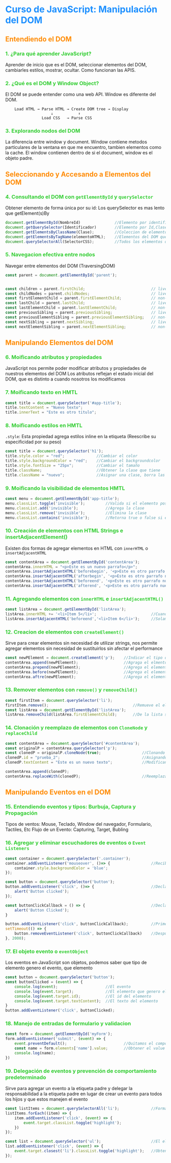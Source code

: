 <style>
.curso {
    color: #1E90FF;
}
.seccion {
    color: #FF8C00;
}
.clase {
    color: #32CD32;
}
</style>

# <span class="curso"> Curso de JavaScript: Manipulación del DOM</span>




## <span class="seccion"> Entendiendo el DOM </span>

### <span class="clase" >1. ¿Para qué aprender JavaScript? </span>
Aprender de inicio que es el DOM, seleccionar elementos del DOM, cambiarles estilos, mostrar, ocultar. Como funcionan las APIS.

### <span class="clase"> 2. ¿Qué es el DOM y Window Object? </span>
El DOM se puede entender como una web API. 
Window es diferente del DOM.

```
    Load HTML → Parse HTML → Create DOM tree → Display
                    ↓           ↑
                Load CSS   → Parse CSS     
```

### <span class="clase"> 3. Explorando nodos del DOM </span>
La diferencia entre window y document. Window contiene metodos particulares de la ventana en que me encuentro, tambien elementos como la cache.
El window contienen dentro de si el document, window es el objeto padre.



## <span class="seccion"> Seleccionando y Accesando a Elementos del DOM </span>

### <span class="clase"> 4. Consultando el DOM con `getElementById` y `querySelector` </span>   
Obtener elemento de forma única por su id:
Los querySelector es mas lento que getElement(s)By

```javascript
document.getElementById(NombreId)               //Elemento por identificador
document.getQuerySelector(Identificador)        //Elemento por Id,Clase. Solamente trae el primer elemento en case de existir varios
document.getElementsByClassName(Clase);         //Coleccion de elementos que tengan la clase
document.getElementsByTagName(elementoHTML);    //Elementos del DOM que tengan la etiqueta p, span, div etc
document.querySelectorAll(SelectorCSS);         //Todos los elementos que contengan la clase, retorna "NodeList"
```

### <span class="clase"> 5. Navegacion efectiva entre nodos </span>   
Navegar entre elementos del DOM (TraversingDOM)

```javascript
const parent = document.getElementById('parent');


const children = parent.firstChild;                             // live HTMLCollection
const childNodes = parent.childNodes;                           // live NodeList
const firstElementChild = parent.firstElementChild;             // non-live HTMLCollection
const lastChild = parent.lastChild;                             // live NodeList
const lastElementChild = parent.lastElementChild;               // non-live HTMLCollection
const previousSibling = parent.previousSibling;                 // live NodeList
const previousElementSibling = parent.previousElementSibling;   // non-live HTMLCollection
const nextSibling = parent.nextSibling;                         // live NodeList
const nextElementSibling = parent.nextElementSibling;           // non-live HTMLCollection
```


## <span class="seccion"> Manipulando Elementos del DOM </span>

### <span class="clase"> 6. Moificando atributos y propiedades </span>
JavaScript nos permite poder modificar atributos y propiedades de nuestros elementos del DOM
Los atributos reflejan el estado inicial del DOM, que es distinto a cuando nosotros los modificamos

### <span class="clase"> 7. Moificando texto en HMTL </span>
```javascript
const title = document.querySelector('#app-title');
title.textContent = "Nuevo texto";
title.innerText = "Este es otro titulo";
```

### <span class="clase"> 8. Moificando estilos en HMTL </span>
`.style`: Esta propiedad agrega estilos inline en la etiqueta (Reescribe su especificidad por su peso)

```javascript
const title = document.querySelector('h1');
title.style.color = "red";              //Cambiar el color
title.style.backgroundColor = "red";    //Cambiar el backgroundcolor
title.style.fontSize = "25px";          //Cambiar el tamaño
title.className;                        //Obtener la clase que tiene
title.className = "nuevo";              //Asignar una clase, borra las clases que previamente tenga el elemento
```

### <span class="clase"> 9. Moificando la visibilidad de elementos HMTL </span>

```javascript
const menu = document.getElementById('app-title');
menu.classList.toggle('invisible');         //Valida si el elemento posee la clase y la agrega o quita segun el caso
menu.classList.add('invisible');            //Agrega la clase
menu.classList.remove('invisible');         //Elimina la clase
menu.classList.contains('invisible');       //Retorna true o false si el elemento contiene la clase
```

### <span class="clase"> 10. Creación de elementos con HTML Strings e insertAdjacentElement() </span>
Existen dos formas de agregar elementos en HTML con `innerHTML` o `insertAdjacentHTML`

```javascript
const contentArea = document.getElementById('contentArea');
contentArea.innerHTML = "<p>Este es un nuevo parrafo</p>";                              //Al momento de agregar la cadena lo convierte en un elemento HTML
contentArea.insertAdjacentHTML('beforebegin', '<p>Este es otro parrafo nuevo</p>');     // Antes del elemento en si
contentArea.insertAdjacentHTML('afterbegin', '<p>Este es otro parrafo nuevo</p>');      //Dentro del elemento, antes de su primer hijo
contentArea.insertAdjacentHTML('beforeend', '<p>Este es otro parrafo nuevo</p>');       //Dentro del elemento, después de su último hijo
contentArea.insertAdjacentHTML('afterend', '<p>Este es otro parrafo nuevo</p>');        //Después del elemento en sí
```

### <span class="clase"> 11. Agregando elementos con `innerHTML` e `insertAdjacentHTML()` </span>
```javascript
const listArea = document.getElementById('listArea');       
listArea.innerHTML += '<li>Item 5</li>';                        //Cuando agregamos elementos con innerHTMl todo el contenido de listArea se ve modificado afectando el performance
listArea.insertAdjacentHTML('beforeend','<li>Item 6</li>');     //Solamente agrega el nuevo elemento sin reenderizar todos los hijos del elemento
```

### <span class="clase"> 12. Creacion de elementos con `createElement()` </span>
Sirve para crear elementos sin necesidad de utilizar strings, nos permite agregar elementos sin necesidad de sustituirlos sin afectar el performance
```javascript
const newPElement = document.createElement('p');    //Indicar el tipo de elemento a crear
contentArea.append(newPElement);                    //Agraga el elmento al final
contentArea.prepend(newPElement);                   //Agrega el elemento al inicio
contentArea.before(newPElement);                    //Agrega el elemento antes de otro
contentArea.aftre(newPElement);                     //Agrega el elemento despues
```

### <span class="clase"> 13. Remover elementos con `remove()` y `removeChild()` </span>
```javascript
const firstItem = document.querySelector('li');         
firstItem.remove();                                     //Remueve el elemento
const listArea = document.getElementById('listArea');
listArea.removeChild(listArea.firstElementChild);       //De la lista se remueve el primer elemento
```

### <span class="clase"> 14. Clonación y reemplazo de elementos con `CloneNode` y `replaceChild` </span>
```javascript
const contentArea = document.querySelector('#contentArea');
const originalP = contentArea.querySelector('p');
const clonedP = originalP.cloneNode(true);                  //Clonando elemento
clonedP.id = "prueba_2";                                    //Asignando un nuevo id
clonedP.textContent = "Este es un nuevo texto";             //Modificando el texto

contentArea.append(clonedP);
contentArea.replaceWith(clonedP);                           //Reemplaza el elemento
```


## <span class="seccion"> Manipulando Eventos en el DOM </span>

### <span class="clase"> 15. Entendiendo eventos y tipos: Burbuja, Captura y Propagación </span>
Tipos de ventos: Mouse, Teclado, Window del navegador, Formulario, Tactiles, Etc
Flujo de un Evento: Capturing, Target, Bubling

### <span class="clase"> 16. Agregar y eliminar escuchadores de eventos o `Event Listeners` </span>
```javascript
const container = document.querySelector('.container');
container.addEventListener('mouseover', ()=> {                  //Recibe dos parametros el evento y que hara
    container.style.backgroundColor = 'blue';
});

const button = document.querySelector('button');
button.addEventListener('click', ()=> {                         //Declarar el evento
    alert('Button clicked');
});

const buttonClickCallback = () => {                             //Declarar el evento como un callback
    alert('Button Clicked');
}

button.addEventListener('click', buttonClickCallback);          //Primero agrega el evento
setTimeout(() => {
    button.removeEventListener('click', buttonClickCallback)    //Despues de X en milisegundos tiempo quita el evento
}, 2000);
```

### <span class="clase"> 17. El objeto evento o `eventObject` </span>
Los eventos en JavaScript son objetos, podemos saber que tipo de elemento genero el evento, que elemento 
```javascript
const button = document.querySelector('button');
const buttonClicked = (event) => {
    console.log(event);                     //El evento
    console.log(event.target);              //El elemento que genero el evento
    console.log(event.target.id);           //El id del elemento
    console.log(event.target.textContent);  //El texto del elemento
}
button.addEventListener('click', buttonClicked);
```

### <span class="clase"> 18. Manejo de entradas de formulario y validacion </span>
```javascript
const form = document.getElementById('myForm');
form.addEventListener('submit', (event) => {
    event.preventDefault();                         //Quitamos el comportamiento predeterminado del form
    const name = form.elements['name'].value;       //Obtener el value segun el name del input
    console.log(name);
})
```

### <span class="clase"> 19. Delegación de eventos y prevención de comportamiento predeterminado </span>
Sirve para agregar un evento a la etiqueta padre y delegar la responsabilidad a la etiqueta padre en lugar de crear un evento para todos los hijos y que estos manejen el evento
```javascript
const listItems = document.querySelectorAll('li');              //Forma tradicional agregando el evento a cada item
listItems.forEach((item) => {
    item.addEventListener('click', (event) => {
        event.target.classList.toggle('highlight');
    })
});

const list = document.querySelector('ul');                      //El elemtno padre esta escuchando 
list.addEventListener('click', (event) => {
    event.target.closest('li').classList.toggle('highlight');   //Obtener el target mas cercano de lo que puede ser un "li"
});
```


